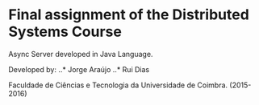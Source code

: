 # Final assignment of the Distributed Systems Course

Async Server developed in Java Language.

Developed by: ..* Jorge Araújo ..* Rui Dias

Faculdade de Ciências e Tecnologia da Universidade de Coimbra. (2015-2016)
